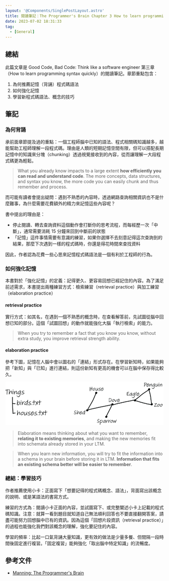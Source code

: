 ```yaml
---
layout: '@Components/SinglePostLayout.astro'
title: 閱讀筆記：The Programmer's Brain Chapter 3 How to learn programming syntax quickly
date: 2023-07-02 18:31:33
tag:
  - [General]
---
```


## 總結

此篇文章是 Good Code, Bad Code: Think like a software engineer 第三章（How to learn programming syntax quickly）的閱讀筆記。章節重點包含：

1. 為何推薦記憶（背誦）程式碼語法
2. 如何強化記憶
3. 學習新程式碼語法、概念的技巧

## 筆記

### 為何背誦

承前面章節提及過的重點：一個工程師腦中已知的語法、程式相關碼知識越多，越能幫助工程師理解一段程式碼。理由是人類的短期記憶空間有限，但可以搭配長期記憶中的知識來分塊（chunking）透過視覺接收到的內容，從而讓理解一大段程式碼更為輕鬆。

> What you already know impacts to a large extent **how efficiently you can read and understand code**. The more concepts, data structures, and syntax you know, the more code you can easily chunk and thus remember and process.

而可能有讀者會提出疑問：遇到不熟悉的內容時，透過網路查詢相關資訊也不是什麼難事，為什麼需要花費額外的精力來記憶這些內容呢？

書中提出的理由是：

- 停止閱讀、轉去查詢資料這個動作會打斷你的思考流程，而每經歷一次「中斷」，通常需要消耗 15 分鐘來回到中斷前的狀態
- 「記憶」這件事情需要有意識的練習，如果你選擇不去刻意記得這次查詢到的結果，那麼下次遇到一樣的程式碼時，你還是得花時間來查找資料

因此，作者認為花費一些心思來記憶程式碼語法是一個有利於工程師的行為。

### 如何強化記憶

本書對於「強化記憶」的定義：記得更久、更容易回想已經記住的內容。為了滿足前述需求，本書提出兩種練習方式：檢索練習（retrieval practice）與加工練習（elaboration practice）

#### retrieval practice

實行方式：如其名，在遇到一個不熟悉的概念時，在查看解答前，先試圖從腦中回想已知的部分。這個「試圖回想」的動作就能強化大腦「執行檢索」的能力。

> When you try to remember a fact that you know you know, without extra study, you improve retrieval strength ability.

#### elaboration practice

參考下圖，記憶在人腦中會以圖右的「連結」形式存在。在學習新知時，如果能夠把「新知」與「已知」進行連結，則這份新知有更高的機會可以在腦中保存得比較久。

![elaboration practice](/2023/the-programmers-brain-ch3-how-to-learn-programming-syntax-quickly/CH03_F03_Hermans2.png)

> Elaboration means thinking about what you want to remember, **relating it to existing memories**, and making the new memories fit into schemata already stored in your LTM.

> When you learn new information, you will try to fit the information into a schema in your brain before storing it in LTM. **Information that fits an existing schema better will be easier to remember**.

### 總結：學習技巧

作者推薦使用小卡：正面寫下「想要記得的程式碼概念、語法」，背面寫出該概念的說明、或是某語法的書寫方式。

練習的方式為：閱讀小卡正面的內容，並試圖寫下、或完整闡述小卡上記載的程式碼知識。注意：就算一看到題目就知道自己無法順利回答也不要直接翻開答案，請盡可能努力回想腦中已有的資訊。因為這個「回想片段資訊（retrieval practice）」的過程也能強化我們對該概念的理解，強化要記住的內容。

學習的頻率：比起一口氣背誦大量知識，更有效的做法是少量多餐、但間隔一段時間後固定進行複習。「固定複習」能夠強化「取出腦中特定知識」的流暢度。

## 參考文件

- [Manning: The Programmer's Brain](https://www.manning.com/books/the-programmers-brain)
